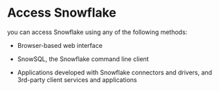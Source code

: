 # Access Snowflake

you can access Snowflake using any of the following methods:

- Browser-based web interface

- SnowSQL, the Snowflake command line client

- Applications developed with Snowflake connectors and drivers, and 3rd-party client services and applications
